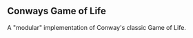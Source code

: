 Conways Game of Life
--------------------

A "modular" implementation of Conway's classic Game of Life.